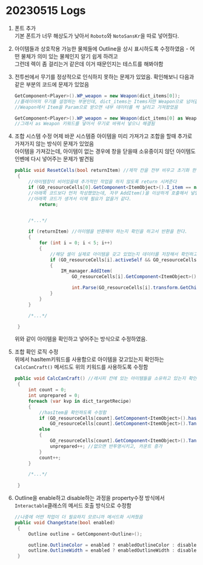 # 20230515 Logs
1. 폰트 추가  
   기본 폰트가 너무 해상도가 낮아서 `Roboto`와 `NotoSansKr`을 따로 넣어줬다.  
2. 아이템들과 상호작용 가능한 물체들에 Outline을 상시 표시하도록 수정하였음 - 어떤 물체가 의미 있는 물체인지 알기 쉽게 하려고  
   그런데 렉이 좀 걸리는거 같은데 이거 때문인지는 테스트를 해봐야함  
3. 전투씬에서 무기를 정상적으로 인식하지 못하는 문제가 있었음. 확인해보니 다음과 같은 부분의 코드에 문제가 있었음
   ```c#
   GetComponent<Player>().WP_weapon = new Weapon(dict_items[0]);
   //플레이어의 무기를 설정하는 부분인데, dict_items는 Items지만 Weapon으로 넘어갈줄 알았는데,
   //Weapon에서 Item을 Param으로 받으면 내부 데이터를 싹 날리고 가져왔었음

   GetComponent<Player>().WP_weapon = new Weapon(dict_items[0] as Weapon);
   //그래서 as Weapon 키워드를 넣어서 무기로 바꿔서 넣으니 해결됨
   ```
4. 조합 시스템 수정
   어제 바꾼 시스템중 아이템을 미리 가져가고 조합을 할때 추가로 가져가지 않는 방식이 문제가 있었음  
   아이템을 가져갔는데, 아이템이 없는 경우에 창을 닫을때 소유중이지 않던 아이템도 인벤에 다시 넣어주는 문제가 발견됨
   ```c#
   public void ResetCells(bool returnItem) //제작 칸을 전부 비우고 초기화 한다.
    {
        //아이템창이 비어있을때 추가적인 작업을 하지 않도록 return 시켜준다
        if (GO_resourceCells[0].GetComponent<ItemObject>().I_item == null)
        //아래쪽 코드보다 먼저 작성했었는데, 자꾸 AddItem()을 이상하게 호출해서 넣었지만
        //아래쪽 코드가 생겨서 이제 필요가 없을거 같다. 
            return;


        /*...*/

        if (returnItem) //아이템을 반환해야 하는지 확인을 하고서 반환을 한다.
        {
            for (int i = 0; i < 5; i++)
            {
                //해당 셀이 실제로 아이템을 갖고 있었는지 데이터를 저장해서 확인하고 돌려주도록 수정함
                if (GO_resourceCells[i].activeSelf && GO_resourceCells[i].GetComponent<ItemObject>().hasItem)
                {
                    IM_manager.AddItem(
                        GO_resourceCells[i].GetComponent<ItemObject>().I_item,

                        int.Parse(GO_resourceCells[i].transform.GetChild(1).GetComponent<TMP_Text>().text));
                }
            }
        }

        /*...*/

    }
   ```
   위와 같이 아이템을 확인하고 넣어주는 방식으로 수정하였음.  
   
5. 조합 확인 로직 수정  
   위에서 hasItem키워드를 사용함으로 아이템을 갖고있는지 확인하는 `CalcCanCraft()` 메서드도 위의 키워드를 사용하도록 수정함
   ```c#
   public void CalcCanCraft() //레시피 칸에 있는 아이템들을 소유하고 있는지 확인하는 메서드
    {
        int count = 0;
        int unprepared = 0;
        foreach (var kvp in dict_targetRecipe)
        {
            //hasItem을 확인하도록 수정함
            if (GO_resourceCells[count].GetComponent<ItemObject>().hasItem)
                GO_resourceCells[count].GetComponent<ItemObject>().TansparentItem(false);
            else
            {
                GO_resourceCells[count].GetComponent<ItemObject>().TansparentItem(true);
                unprepared++; //없으면 반투명시키고, 카운트 증가
            }
            count++;
        }

        /*...*/
            
    }
   ```

6. Outline을 enable하고 disable하는 과정을 property수정 방식에서 `Interactable`클래스의 메서드 호출 방식으로 수정함
   ```c#
   //나중에 어떤 작업이 더 필요하지 모르니까 메서드화 시켜줬음
   public void ChangeState(bool enabled)
    {
        Outline outline = GetComponent<Outline>();

        outline.OutlineColor = enabled ? enabledOutlineColor : disabledOutlineColor;
        outline.OutlineWidth = enabled ? enabledOutlineWidth : disabledOutlineWidth;
    }
   ```